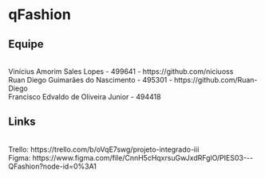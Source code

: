 <h1>qFashion</h1>

<h2>Equipe</h2> 
<br>Vinícius Amorim Sales Lopes - 499641 - https://github.com/niciuoss
<br>Ruan Diego Guimarães do Nascimento - 495301 - https://github.com/Ruan-Diego
<br>Francisco Edvaldo de Oliveira Junior - 494418

<h2>Links</h2> 
<br>Trello: https://trello.com/b/oVqE7swg/projeto-integrado-iii
<br>Figma: https://www.figma.com/file/CnnH5cHqxrsuGwJxdRFglO/PIES03---QFashion?node-id=0%3A1
      
